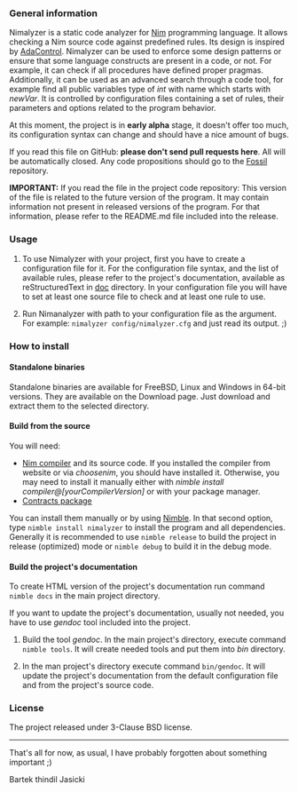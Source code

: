 ### General information

Nimalyzer is a static code analyzer for [Nim](https://github.com/nim-lang/Nim)
programming language. It allows checking a Nim source code against predefined
rules. Its design is inspired by [AdaControl](https://www.adalog.fr/en/adacontrol.html).
Nimalyzer can be used to enforce some design patterns or ensure that some
language constructs are present in a code, or not. For example, it can check if
all procedures have defined proper pragmas. Additionally, it can be used as an
advanced search through a code tool, for example find all public variables type
of *int* with name which starts with *newVar*. It is controlled by
configuration files containing a set of rules, their parameters and options
related to the program behavior.

At this moment, the project is in **early alpha** stage, it doesn't offer too much,
its configuration syntax can change and should have a nice amount of bugs.

If you read this file on GitHub: **please don't send pull requests here**. All will
be automatically closed. Any code propositions should go to the
[Fossil](https://www.laeran.pl/repositories/nimalyzer) repository.

**IMPORTANT:** If you read the file in the project code repository: This
version of the file is related to the future version of the program. It may
contain information not present in released versions of the program. For
that information, please refer to the README.md file included into the release.

### Usage

1. To use Nimalyzer with your project, first you have to create a configuration
   file for it. For the configuration file syntax, and the list of available
   rules, please refer to the project's documentation, available as
   reStructuredText in [doc](doc) directory. In your configuration file you
   will have to set at least one source file to check and at least one rule to
   use.

2. Run Nimanalyzer with path to your configuration file as the argument. For example:
   `nimalyzer config/nimalyzer.cfg` and just read its output. ;)

### How to install

#### Standalone binaries

Standalone binaries are available for FreeBSD, Linux and Windows in 64-bit
versions. They are available on the Download page. Just download and extract
them to the selected directory.

#### Build from the source

You will need:

* [Nim compiler](https://nim-lang.org/install.html) and its source code. If you
  installed the compiler from website or via *choosenim*, you should have installed
  it. Otherwise, you may need to install it manually either with *nimble install
  compiler@[yourCompilerVersion]* or with your package manager.
* [Contracts package](https://github.com/Udiknedormin/NimContracts)

You can install them manually or by using [Nimble](https://github.com/nim-lang/nimble).
In that second option, type `nimble install nimalyzer` to install the program
and all dependencies. Generally it is recommended to use `nimble release` to
build the project in release (optimized) mode or `nimble debug` to build it
in the debug mode.

#### Build the project's documentation

To create HTML version of the project's documentation run command `nimble docs`
in the main project directory.

If you want to update the project's documentation, usually not needed, you have
to use *gendoc* tool included into the project.

1. Build the tool *gendoc*. In the main project's directory, execute command
   `nimble tools`. It will create needed tools and put them into *bin*
   directory.

2. In the man project's directory execute command `bin/gendoc`. It will update
   the project's documentation from the default configuration file and from the
   project's source code.

### License

The project released under 3-Clause BSD license.

---
That's all for now, as usual, I have probably forgotten about something important ;)

Bartek thindil Jasicki
